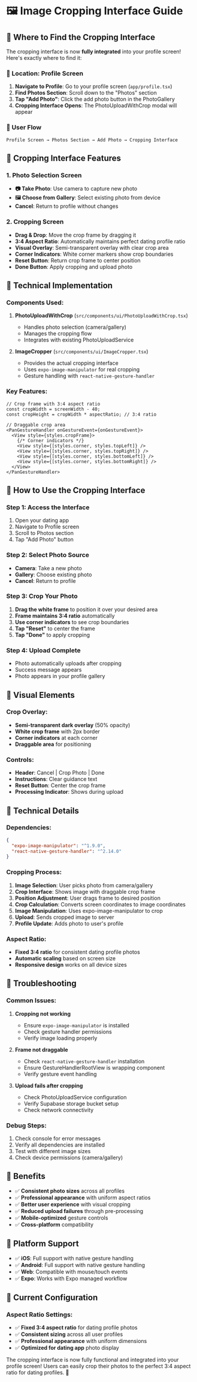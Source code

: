 # 🖼️ Image Cropping Interface Guide

## 📍 **Where to Find the Cropping Interface**

The cropping interface is now **fully integrated** into your profile screen! Here's exactly where to find it:

### **🎯 Location: Profile Screen**

1. **Navigate to Profile**: Go to your profile screen (`app/profile.tsx`)
2. **Find Photos Section**: Scroll down to the "Photos" section
3. **Tap "Add Photo"**: Click the add photo button in the PhotoGallery
4. **Cropping Interface Opens**: The PhotoUploadWithCrop modal will appear

### **📱 User Flow**

```
Profile Screen → Photos Section → Add Photo → Cropping Interface
```

## 🎨 **Cropping Interface Features**

### **1. Photo Selection Screen**
- **📷 Take Photo**: Use camera to capture new photo
- **🖼️ Choose from Gallery**: Select existing photo from device
- **Cancel**: Return to profile without changes

### **2. Cropping Screen**
- **Drag & Drop**: Move the crop frame by dragging it
- **3:4 Aspect Ratio**: Automatically maintains perfect dating profile ratio
- **Visual Overlay**: Semi-transparent overlay with clear crop area
- **Corner Indicators**: White corner markers show crop boundaries
- **Reset Button**: Return crop frame to center position
- **Done Button**: Apply cropping and upload photo

## 🔧 **Technical Implementation**

### **Components Used:**

1. **PhotoUploadWithCrop** (`src/components/ui/PhotoUploadWithCrop.tsx`)
   - Handles photo selection (camera/gallery)
   - Manages the cropping flow
   - Integrates with existing PhotoUploadService

2. **ImageCropper** (`src/components/ui/ImageCropper.tsx`)
   - Provides the actual cropping interface
   - Uses `expo-image-manipulator` for real cropping
   - Gesture handling with `react-native-gesture-handler`

### **Key Features:**

```tsx
// Crop frame with 3:4 aspect ratio
const cropWidth = screenWidth - 40;
const cropHeight = cropWidth * aspectRatio; // 3:4 ratio

// Draggable crop area
<PanGestureHandler onGestureEvent={onGestureEvent}>
  <View style={styles.cropFrame}>
    {/* Corner indicators */}
    <View style={[styles.corner, styles.topLeft]} />
    <View style={[styles.corner, styles.topRight]} />
    <View style={[styles.corner, styles.bottomLeft]} />
    <View style={[styles.corner, styles.bottomRight]} />
  </View>
</PanGestureHandler>
```

## 🎯 **How to Use the Cropping Interface**

### **Step 1: Access the Interface**
1. Open your dating app
2. Navigate to Profile screen
3. Scroll to Photos section
4. Tap "Add Photo" button

### **Step 2: Select Photo Source**
- **Camera**: Take a new photo
- **Gallery**: Choose existing photo
- **Cancel**: Return to profile

### **Step 3: Crop Your Photo**
1. **Drag the white frame** to position it over your desired area
2. **Frame maintains 3:4 ratio** automatically
3. **Use corner indicators** to see crop boundaries
4. **Tap "Reset"** to center the frame
5. **Tap "Done"** to apply cropping

### **Step 4: Upload Complete**
- Photo automatically uploads after cropping
- Success message appears
- Photo appears in your profile gallery

## 🎨 **Visual Elements**

### **Crop Overlay:**
- **Semi-transparent dark overlay** (50% opacity)
- **White crop frame** with 2px border
- **Corner indicators** at each corner
- **Draggable area** for positioning

### **Controls:**
- **Header**: Cancel | Crop Photo | Done
- **Instructions**: Clear guidance text
- **Reset Button**: Center the crop frame
- **Processing Indicator**: Shows during upload

## 🔧 **Technical Details**

### **Dependencies:**
```json
{
  "expo-image-manipulator": "^1.9.0",
  "react-native-gesture-handler": "^2.14.0"
}
```

### **Cropping Process:**
1. **Image Selection**: User picks photo from camera/gallery
2. **Crop Interface**: Shows image with draggable crop frame
3. **Position Adjustment**: User drags frame to desired position
4. **Crop Calculation**: Converts screen coordinates to image coordinates
5. **Image Manipulation**: Uses expo-image-manipulator to crop
6. **Upload**: Sends cropped image to server
7. **Profile Update**: Adds photo to user's profile

### **Aspect Ratio:**
- **Fixed 3:4 ratio** for consistent dating profile photos
- **Automatic scaling** based on screen size
- **Responsive design** works on all device sizes

## 🐛 **Troubleshooting**

### **Common Issues:**

1. **Cropping not working**
   - Ensure `expo-image-manipulator` is installed
   - Check gesture handler permissions
   - Verify image loading properly

2. **Frame not draggable**
   - Check `react-native-gesture-handler` installation
   - Ensure GestureHandlerRootView is wrapping component
   - Verify gesture event handling

3. **Upload fails after cropping**
   - Check PhotoUploadService configuration
   - Verify Supabase storage bucket setup
   - Check network connectivity

### **Debug Steps:**
1. Check console for error messages
2. Verify all dependencies are installed
3. Test with different image sizes
4. Check device permissions (camera/gallery)

## 🎉 **Benefits**

- ✅ **Consistent photo sizes** across all profiles
- ✅ **Professional appearance** with uniform aspect ratios
- ✅ **Better user experience** with visual cropping
- ✅ **Reduced upload failures** through pre-processing
- ✅ **Mobile-optimized** gesture controls
- ✅ **Cross-platform** compatibility

## 📱 **Platform Support**

- ✅ **iOS**: Full support with native gesture handling
- ✅ **Android**: Full support with native gesture handling
- ✅ **Web**: Compatible with mouse/touch events
- ✅ **Expo**: Works with Expo managed workflow

## 🔄 **Current Configuration**

### **Aspect Ratio Settings:**
- ✅ **Fixed 3:4 aspect ratio** for dating profile photos
- ✅ **Consistent sizing** across all user profiles
- ✅ **Professional appearance** with uniform dimensions
- ✅ **Optimized for dating app** photo display

The cropping interface is now fully functional and integrated into your profile screen! Users can easily crop their photos to the perfect 3:4 aspect ratio for dating profiles. 🎉 